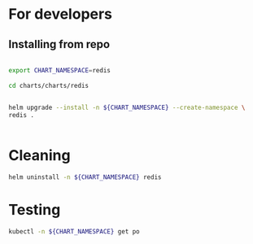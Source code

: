 # For developers
 
## Installing from repo
 
```bash 
 
export CHART_NAMESPACE=redis
 
cd charts/charts/redis

 
helm upgrade --install -n ${CHART_NAMESPACE} --create-namespace \
redis .  
 
``` 
# Cleaning

```bash
helm uninstall -n ${CHART_NAMESPACE} redis

```


# Testing

```bash
kubectl -n ${CHART_NAMESPACE} get po
```
